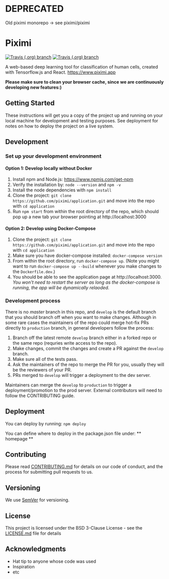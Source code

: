 # DEPRECATED
Old piximi monorepo -> see piximi/piximi

# Piximi

[![Travis (.org) branch](https://img.shields.io/travis/piximi/application/develop.svg?label=Develop%20Build%20on%20Travis%20CI%20&style=flat-square&logo=Travis)](https://travis-ci.org/piximi/application)
[![Travis (.org) branch](https://img.shields.io/travis/piximi/application/production.svg?label=Production%20Build%20on%20Travis%20CI%20&style=flat-square&logo=Travis)](https://travis-ci.org/piximi/application)

A web-based deep learning tool for classification of human cells, created with Tensorflow.js and React.
https://www.piximi.app

**Please make sure to clean your browser cache, since we are continuously developing new features:)**

## Getting Started

These instructions will get you a copy of the project up and running on your local machine for development and testing purposes. See deployment for notes on how to deploy the project on a live system.

## Development

### Set up your development environment

#### Option 1: Develop locally without Docker
1. Install npm and Node.js: https://www.npmjs.com/get-npm
2. Verify the installation by: `node --version` and `npm -v`
3. Install the node dependencies with `npm install`
4. Clone the project: `git clone https://github.com/piximi/application.git` and move into the repo with `cd application`
5. Run `npm start` from within the root directory of the repo, which should pop up a new tab your browser pointing at http://localhost:3000

#### Option 2: Develop using Docker-Compose
1. Clone the project: `git clone https://github.com/piximi/application.git` and move into the repo with `cd application`
2. Make sure you have docker-compose installed: `docker-compose version`
3. From within the root directory, run `docker-compose up`. (Note you might want to run `docker-compose up --build` whenever you make changes to the `Dockerfile.dev`.)
4. You should be able to see the application page at http://localhost:3000. _You won't need to restart the server as long as the docker-compose is running, the app will be dynamically relaoded._

### Development process

There is no _master_ branch in this repo, and `develop` is the default branch that you should branch off when you want to make changes. Although in some rare cases the maintainers of the repo could merge hot-fix PRs directly to `production` branch,
in general developers follow the process:

1. Branch off the latest remote `develop` branch either in a forked repo or the same repo (requries write access to the repo).
2. Make changes, commit the changes and create a PR against the `develop` branch.
3. Make sure all of the tests pass.
4. Ask the maintainers of the repo to merge the PR for you, usually they will be the reviewers of your PR.
5. PRs merged to `develop` will trigger a deployment to the dev server.

Maintainers can merge the `develop` to `production` to trigger a deployment/promotion to the prod server. External contributors will need to follow the CONTRIBUTING guide.

## Deployment

You can deploy by running: ``` npm deploy ```

You can define where to deploy in the package.json file under: ** homepage **

## Contributing

Please read [CONTRIBUTING.md](https://github.com/piximi/application/blob/develop/CONTRIBUTING.md) for details on our code of conduct, and the process for submitting pull requests to us.

## Versioning

We use [SemVer](http://semver.org/) for versioning.

## License

This project is licensed under the BSD 3-Clause License - see the [LICENSE.md](LICENSE) file for details

## Acknowledgments

* Hat tip to anyone whose code was used
* Inspiration
* etc
